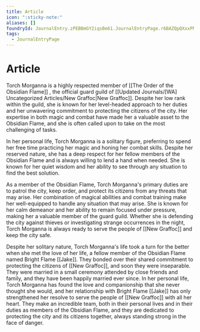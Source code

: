 ```yaml
---
title: Article
icon: ":sticky-note:"
aliases: []
foundryId: JournalEntry.zPEBBmGY2iqsBe61.JournalEntryPage.r6BAZQpQXxxPNy4U
tags:
  - JournalEntryPage
---
```


# Article
Torch Morganna is a highly respected member of [[The Order of the Obsidian Flame]] , the official guard guild of [[Updated Journals/[WA] Uncategorized Articles/New Graffoc|New Graffoc]]. Despite her low rank within the guild, she is known for her level-headed approach to her duties and her unwavering commitment to protecting the citizens of the city. Her expertise in both magic and combat have made her a valuable asset to the Obsidian Flame, and she is often called upon to take on the most challenging of tasks.

In her personal life, Torch Morganna is a solitary figure, preferring to spend her free time practicing her magic and honing her combat skills. Despite her reserved nature, she has a deep respect for her fellow members of the Obsidian Flame and is always willing to lend a hand when needed. She is known for her quiet wisdom and her ability to see through any situation to find the best solution.

As a member of the Obsidian Flame, Torch Morganna's primary duties are to patrol the city, keep order, and protect its citizens from any threats that may arise. Her combination of magical abilities and combat training make her well-equipped to handle any situation that may arise. She is known for her calm demeanor and her ability to remain focused under pressure, making her a valuable member of the guard guild. Whether she is defending the city against thieves or investigating strange occurrences in the night, Torch Morganna is always ready to serve the people of [[New Graffoc]] and keep the city safe.

Despite her solitary nature, Torch Morganna's life took a turn for the better when she met the love of her life, a fellow member of the Obsidian Flame named Bright Flame [[Jake]]. They bonded over their shared commitment to protecting the citizens of [[New Graffoc]], and soon they were inseparable. They were married in a small ceremony attended by close friends and family, and they have been happily married ever since. In her personal life, Torch Morganna has found the love and companionship that she never thought she would, and her relationship with Bright Flame [[Jake]] has only strengthened her resolve to serve the people of [[New Graffoc]] with all her heart. They make an incredible team, both in their personal lives and in their duties as members of the Obsidian Flame, and they are dedicated to protecting the city and its citizens together, always standing strong in the face of danger.